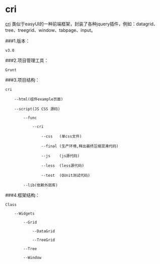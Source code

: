 cri
==============
[cri](https://zhouzy.gitbooks.io/criapi/content/) 类似于easyUI的一种前端框架，封装了各种jquery插件，例如：datagrid、tree、treegrid、window、tabpage、input。

###1.版本：

    v3.0

###2.项目管理工具：

    Grunt

###3.项目结构：

    cri

        --html(组件example页面)

        --script(JS CSS 源码)

            --func

                --cri

                    --css   (单css文件)

                    --final (生产环境,释出最终压缩混淆代码)

                    --js    (js源代码)

                    --less  (less源代码)

                    --test  (QUnit测试代码)

            --lib(依赖外部库)

###4.框架结构：

    Class

        --Widgets

            --Grid

                --DataGrid

                --TreeGrid

            --Tree

            --Window
